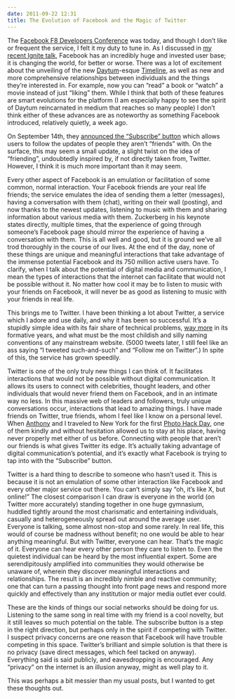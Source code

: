 ```yaml
---
date: 2011-09-22 12:31
title: The Evolution of Facebook and the Magic of Twitter
---
```


The [Facebook F8 Developers Conference](https://f8.facebook.com/ "Facebook F8 Conference") was today, and though I don’t like or frequent the service, I felt it my duty to tune in. As I discussed in [my recent Ignite talk](http://www.youtube.com/watch?v=Akb5c7wMh9U "Gutenberg, Morse, Zuckerberg on Youtube"), Facebook has an incredibly huge and invested user base; it is changing the world, for better or worse. There was a lot of excitement about the unveiling of the new [Daytum](http://daytum.com/ "Daytum")-esque [Timeline](http://www.facebook.com/about/timeline "Facebook Timeline"), as well as new and more comprehensive relationships between individuals and the things they’re interested in. For example, now you can “read” a book or “watch” a movie instead of just “liking” them. While I think that both of these features are smart evolutions for the platform (I am especially happy to see the spirit of Daytum reincarnated in medium that reaches so many people) I don’t think either of these advances are as noteworthy as something Facebook introduced, relatively quietly, a week ago.

On September 14th, they [announced the “Subscribe” button](http://blog.facebook.com/blog.php?post=10150280039742131 "Introducing the Subscribe Button - The Facebook Blog") which allows users to follow the updates of people they aren’t “friends” with. On the surface, this may seem a small update, a slight twist on the idea of “friending”, undoubtedly inspired by, if not directly taken from, Twitter. However, I think it is much more important than it may seem.

Every other aspect of Facebook is an emulation or facilitation of some common, normal interaction. Your Facebook friends are your real life friends; the service emulates the idea of sending them a letter (messages), having a conversation with them (chat), writing on their wall (posting), and now thanks to the newest updates, listening to music with them and sharing information about various media with them. Zuckerberg in his keynote states directly, multiple times, that the experience of going through someone’s Facebook page should mirror the experience of having a conversation with them. This is all well and good, but it is ground we’ve all trod thoroughly in the course of our lives. At the end of the day, none of these things are unique and meaningful interactions that take advantage of the immense potential Facebook and its 750 million active users have. To clarify, when I talk about the potential of digital media and communication, I mean the types of interactions that the internet can facilitate that would not be possible without it. No matter how cool it may be to listen to music with your friends on Facebook, it will never be as good as listening to music with your friends in real life.

This brings me to Twitter. I have been thinking a lot about Twitter, a service which I adore and use daily, and why it has been so successful. It’s a stupidly simple idea with its fair share of technical problems, [way more](http://s3-ak.buzzfed.com/static/imagebuzz/2008/6/27/14/0242c403df3f89bac2f5bb7965237bc7.jpg "Fail-Whale") in its formative years, and what must be the most childish and silly naming conventions of any mainstream website. (5000 tweets later, I still feel like an ass saying “I tweeted such-and-such” and “Follow me on Twitter“.) In spite of this, the service has grown speedily.

Twitter is one of the only truly new things I can think of. It facilitates interactions that would not be possible without digital communication. It allows its users to connect with celebrities, thought leaders, and other individuals that would never friend them on Facebook, and in an intimate way no less. In this massive web of leaders and followers, truly unique conversations occur, interactions that lead to amazing things. I have made friends on Twitter, true friends, whom I feel like I know on a personal level. When [Anthony](http://anthonymattox.com/ "Anthony Mattox") and I traveled to New York for the first [Photo Hack Day](http://www.photohackday.org/ "Photo Hack Day"), one of them kindly and without hesitation allowed us to stay at his place, having never properly met either of us before. Connecting with people that aren’t our friends is what gives Twitter its edge. It’s actually taking advantage of digital communication’s potential, and it’s exactly what Facebook is trying to tap into with the “Subscribe” button.

Twitter is a hard thing to describe to someone who hasn’t used it. This is because it is not an emulation of some other interaction like Facebook and every other major service out there. You can’t simply say “oh, it’s like X, but online!” The closest comparison I can draw is everyone in the world (on Twitter more accurately) standing together in one huge gymnasium, huddled tightly around the most charismatic and entertaining individuals, casually and heterogeneously spread out around the average user. Everyone is talking, some almost non-stop and some rarely. In real life, this would of course be madness without benefit; no one would be able to hear anything meaningful. But with Twitter, everyone can hear. That’s the magic of it. Everyone can hear every other person they care to listen to. Even the quietest individual can be heard by the most influential expert. Some are serendipitously amplified into communities they would otherwise be unaware of, wherein they discover meaningful interactions and relationships. The result is an incredibly nimble and reactive community; one that can turn a passing thought into front page news and respond more quickly and effectively than any institution or major media outlet ever could.

These are the kinds of things our social networks should be doing for us. Listening to the same song in real time with my friend is a cool novelty, but it still leaves so much potential on the table. The subscribe button is a step in the right direction, but perhaps only in the spirit if competing with Twitter. I suspect privacy concerns are one reason that Facebook will have trouble competing in this space. Twitter’s brilliant and simple solution is that there is no privacy (save direct messages, which feel tacked on anyway). Everything said is said publicly, and eavesdropping is encouraged. Any “privacy” on the internet is an illusion anyway, might as well play to it.

This was perhaps a bit messier than my usual posts, but I wanted to get these thoughts out.
